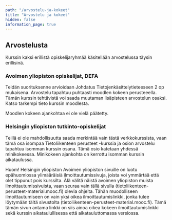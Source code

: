 ```yaml
---
path: "/arvostelu-ja-kokeet"
title: "Arvostelu ja kokeet"
hidden: false
information_page: true
---
```


## Arvostelusta

Kurssin kaksi erillistä opiskelijaryhmää käsitellään arvostelussa täysin erillisinä.


### Avoimen yliopiston opiskelijat, DEFA

Teidän suorituksenne arvioidaan Johdatus Tietojenkäsittelytieteeseen 2 op mukaisena. Arvostelu tapahtuu puhtaasti moodlen kokeen perusteeella.  Tämän kurssin tehtävistä voi saada muutaman lisäpisteen arvostelun osaksi. Katso tarkempi tieto kurssin moodlesta.

Moodlen kokeen ajankohtaa ei ole vielä päätetty.


### Helsingin yliopiston tutkinto-opiskelijat

Teillä ei ole mahdollisuutta saada merkintää vain tästä verkkokurssista, vaan tämä osa isompaa Tietoliikenteen perusteet -kurssia ja osion arvostelu tapahtuu isomman kurssin osana. Tämä osio katetaan yhdessä minikokeessa. Minikokeen ajankohta on kerrottu isomman kurssin aikataulussa.








Huom! Helsingin yliopiston Avoimen yliopiston sivuille on luotu epähuomiossa ylimääräisiä ilmoittautumissivuja, joista voi ymmärtää että olet tippunut pois kurssilta. Älä välitä näistä avoimen yliopiston muista ilmoittautumissivuista, vaan seuraa vain tällä sivulla (tietoliikenteen-perusteet-material.mooc.fi) olevia ohjeita. Tähän muodolliseen ilmoittautumiseen on vain yksi oikea ilmoittautumislinkki, jonka tulee löytymään tältä sivustolta (tietoliikenteen-perusteet-material.mooc.fi). Tämä tämän sivun antama linkki on siis ainoa oikea kokeen ilmoittautumislinkki sekä kurssin aikataulullisessa että aikatauluttomassa versiossa.
